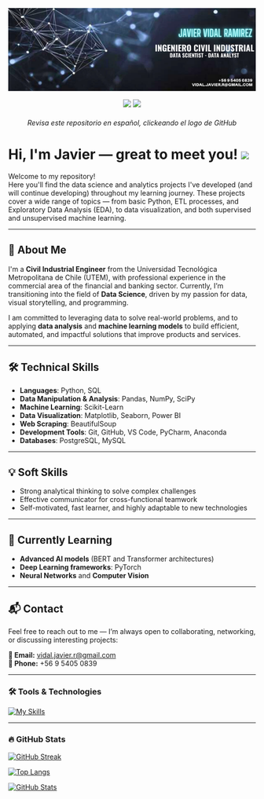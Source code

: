 <div id="header" align="center">
    <img decoding="async" src="https://github.com/javidalr/javidalr/blob/main/banner.png" width="1200"/>

  [![](https://img.shields.io/badge/LinkedIn-0077B5?style=for-the-badge&logo=linkedin&logoColor=white)](https://www.linkedin.com/in/jvidalr)
  <a href="https://github.com/javidalr" target="_blank">
   [![](https://img.shields.io/badge/GitHub-181717?style=for-the-badge&logo=github&logoColor=white)](https://github.com/javidalr)
  </a>
  <h6>Revisa este repositorio en español, clickeando el logo de GitHub</h6>  
</div>

<h1>
  Hi, I'm Javier — great to meet you!
  <img decoding="async" src="https://media.giphy.com/media/hvRJCLFzcasrR4ia7z/giphy.gif" width="30px"/>
</h1>

Welcome to my repository!  
Here you'll find the data science and analytics projects I've developed (and will continue developing) throughout my learning journey. These projects cover a wide range of topics — from basic Python, ETL processes, and Exploratory Data Analysis (EDA), to data visualization, and both supervised and unsupervised machine learning.

---

## 🚀 About Me

I'm a **Civil Industrial Engineer** from the Universidad Tecnológica Metropolitana de Chile (UTEM), with professional experience in the commercial area of the financial and banking sector. Currently, I’m transitioning into the field of **Data Science**, driven by my passion for data, visual storytelling, and programming.

I am committed to leveraging data to solve real-world problems, and to applying **data analysis** and **machine learning models** to build efficient, automated, and impactful solutions that improve products and services.

---

## 🛠 Technical Skills

- **Languages**: Python, SQL  
- **Data Manipulation & Analysis**: Pandas, NumPy, SciPy  
- **Machine Learning**: Scikit-Learn  
- **Data Visualization**: Matplotlib, Seaborn, Power BI  
- **Web Scraping**: BeautifulSoup  
- **Development Tools**: Git, GitHub, VS Code, PyCharm, Anaconda  
- **Databases**: PostgreSQL, MySQL

---

## 💡 Soft Skills

- Strong analytical thinking to solve complex challenges  
- Effective communicator for cross-functional teamwork  
- Self-motivated, fast learner, and highly adaptable to new technologies

---

## 🌱 Currently Learning

- **Advanced AI models** (BERT and Transformer architectures)  
- **Deep Learning frameworks**: PyTorch  
- **Neural Networks** and **Computer Vision**

---

## 📬 Contact

Feel free to reach out to me — I’m always open to collaborating, networking, or discussing interesting projects:

**📧 Email:** vidal.javier.r@gmail.com  
**📱 Phone:** +56 9 5405 0839

---

### :hammer_and_wrench: Tools & Technologies

<div id="header" align="left">
   
  [![My Skills](https://skillicons.dev/icons?i=py,sklearn,r,postgres,mysql,git,github,vscode,pycharm,anaconda,html,css,js&perline=6)](https://skillicons.dev)

</div>

---

### :fire: GitHub Stats

[![GitHub Streak](https://github-readme-streak-stats-nine-flax.vercel.app?user=javidalr&theme=dark&border_radius=15&date_format=j%20M%5B%20Y%5D&card_width=496)](https://git.io/streak-stats)

[![Top Langs](https://github-readme-stats.vercel.app/api/top-langs/?username=javidalr&layout=compact&theme=vision-friendly-dark)](https://github.com/anuraghazra/github-readme-stats)

[![GitHub Stats](https://github-readme-stats.vercel.app/api?username=javidalr&show_icons=true&theme=radical)](https://github.com/anuraghazra/github-readme-stats)
